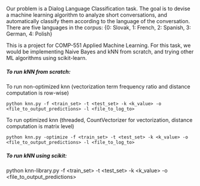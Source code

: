 Our problem is a Dialog Language Classification task. The goal is to devise a machine learning algorithm to analyze short conversations, and automatically classify them according to the language of the conversation. There are five languages in the corpus: {0: Slovak, 1: French, 2: Spanish, 3: German, 4: Polish}

This is a project for COMP-551 Applied Machine Learning. For this task, we would be implementing Naive Bayes and kNN from scratch, and trying other ML algorithms using scikit-learn.

##### To run kNN from scratch:
To run non-optimized knn (vectorization term frequency ratio and distance computation is row-wise)

    python knn.py -f <train_set> -t <test_set> -k <k_value> -o <file_to_output_predictions> -l <file_to_log_to>

To run optimized knn (threaded, CountVectorizer for vectorization, distance computation is matrix level)

    python knn.py -optimize -f <train_set> -t <test_set> -k <k_value> -o <file_to_output_predictions> -l <file_to_log_to>

##### To run kNN using scikit:
python knn-library.py -f <train_set> -t <test_set> -k <k_value> -o <file_to_output_predictions>
